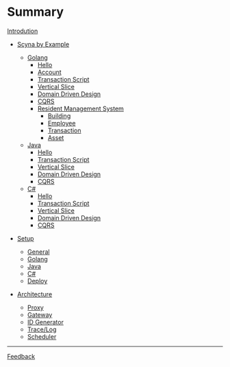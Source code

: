 # Summary

[Introdution](./introduction.md)

- [Scyna by Example](./example/overview.md)
  - [Golang](./example/overview.md)
    - [Hello](./example/hello.md)
    - [Account](./example/account.md)
    - [Transaction Script](./example/transaction-script.md)
    - [Vertical Slice](./example/vertical-slice.md)
    - [Domain Driven Design](./example/ddd.md)
    - [CQRS](./example/cqrs.md)
    - [Resident Management System](example/resident/resident.md)
      - [Building]()
      - [Employee]()
      - [Transaction]()
      - [Asset]()
  - [Java]()
    - [Hello](./example/hello.md)
    - [Transaction Script](./example/transaction-script.md)
    - [Vertical Slice](./example/vertical-slice.md)
    - [Domain Driven Design](./example/ddd.md)
    - [CQRS](./example/cqrs.md)
  - [C#]()
    - [Hello]()
    - [Transaction Script]()
    - [Vertical Slice]()
    - [Domain Driven Design]()
    - [CQRS]()

- [Setup]()
  - [General](setup/general.md)
  - [Golang](setup/golang.md)
  - [Java](setup/java.md)
  - [C#](setup/csharp.md)
  - [Deploy]()

- [Architecture](design/architecture.md)
  - [Proxy](./design/proxy.md)
  - [Gateway](./design/gateway.md)
  - [ID Generator](./design/generator.md)
  - [Trace/Log](./design/trace.md)
  - [Scheduler](./design/scheduler.md)

-----------

[Feedback](./feedback.md)